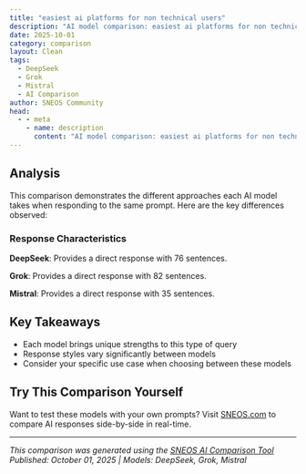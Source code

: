 ```yaml
---
title: "easiest ai platforms for non technical users"
description: "AI model comparison: easiest ai platforms for non technical users..."
date: 2025-10-01
category: comparison
layout: Clean
tags:
  - DeepSeek
  - Grok
  - Mistral
  - AI Comparison
author: SNEOS Community
head:
  - - meta
    - name: description
      content: "AI model comparison: easiest ai platforms for non technical users..."
---
```


<ChatComparison
  title="easiest ai platforms for non technical users"
  prompt="easiest ai platforms for non technical users"
  :responses='{
    "DeepSeek": "Of course! For non-technical users, the key is finding platforms that are **visual, drag-and-drop, and require no coding.** These tools are designed to be as intuitive as using a website builder like Wix or Squarespace.\n\nHere are the easiest AI platforms for non-technical users, categorized by what they do.\n\n---\n\n### 1. For AI Chatbots \u0026 Content Creation (The All-Rounders)\n\nThese are the best place to start. You just type what you want, and the AI generates text, ideas, emails, and more.\n\n*   **ChatGPT (especially the free version):**\n    *   **Why it\u0027s easy:** It\u0027s a simple chat interface. You have a conversation, ask for anything (a recipe, a poem, an email draft, a business idea), and it responds. No setup required.\n    *   **Best for:** Brainstorming, writing help, answering questions, creative tasks.\n    *   **Think of it as:** A super-smart, creative writing partner.\n\n*   **Claude (Anthropic):**\n    *   **Why it\u0027s easy:** Very similar to ChatGPT with a clean, conversational interface. It\u0027s known for having a \u0022friendly\u0022 tone and being good at summarizing long documents you can upload (like PDFs).\n    *   **Best for:** Summarizing documents, having nuanced conversations, content writing with a natural tone.\n    *   **Think of it as:** A thoughtful and articulate research assistant.\n\n*   **Microsoft Copilot:**\n    *   **Why it\u0027s easy:** Integrated into Microsoft products you might already use (like Edge browser, Windows 11). It can also generate images because it uses the DALL-E model.\n    *   **Best for:** People in the Microsoft ecosystem, getting help with Office tasks, creating AI images alongside text.\n    *   **Think of it as:** A helpful guide built right into your computer and browser.\n\n*   **Gemini (formerly Bard):**\n    *   **Why it\u0027s easy:** Google\u0027s straightforward chatbot. It\u0027s great if you live in the Google world, as it can easily pull information from Google Search, YouTube, etc.\n    *   **Best for:** Getting real-time information, research, connecting with other Google services.\n    *   **Think of it as:** A super-powered version of Google Search that can have a conversation.\n\n---\n\n### 2. For AI Image Generation\n\nYou type a description (a \u0022prompt\u0022), and the AI creates a unique image for you.\n\n*   **Canva Magic Studio (specifically \u0022Magic Media\u0022):**\n    *   **Why it\u0027s easy:** Built directly into the incredibly user-friendly Canva design tool. You don\u0027t need to leave your design project. Just type what you want, and it generates an image right there.\n    *   **Best for:** Social media graphics, presentations, posters, and any visual content where you need a custom image fast.\n    *   **Think of it as:** A magical stock photo library that creates exactly what you imagine.\n\n*   **Microsoft Designer (part of Copilot):**\n    *   **Why it\u0027s easy:** A direct competitor to Canva. You give it a prompt, and it instantly generates multiple design ideas (with the image and text layout) for social media, invitations, etc.\n    *   **Best for:** Quick, AI-powered graphic design templates.\n    *   **Think of it as:** A design assistant that builds entire graphics from a single sentence.\n\n*   **DALL-E 3 (inside ChatGPT Plus or Microsoft Copilot):**\n    *   **Why it\u0027s easy:** Known for being very good at understanding natural language prompts. You don\u0027t have to use technical jargon; you can just describe what you want in plain English.\n    *   **Best for:** High-quality, creative, and often whimsical image generation.\n    *   **Think of it as:** A talented artist who understands exactly what you mean.\n\n*   **Midjourney:**\n    *   **A Small Caveat on \u0022Easiest\u0022:** It works through Discord (a chat app), which can feel a bit technical at first. However, its results are often considered the most artistic and beautiful. Once you learn the basic command (\u0060/imagine\u0060), it\u0027s very simple to use.\n    *   **Best for:** Creating stunning, high-quality digital art.\n    *   **Think of it as:** A professional digital art studio accessible via a chat command.\n\n---\n\n### 3. For Automating Workflows \u0026 Tasks\n\nThese tools let you connect different apps and services so they work together automatically.\n\n*   **Zapier:**\n    *   **Why it\u0027s easy:** Uses a visual \u0022if this, then that\u0022 builder. For example: \u0022If I get an email in Gmail with a specific label, then automatically save the attachment to my Google Drive.\u0022 It now has a built-in AI bot to help you create these \u0022Zaps.\u0022\n    *   **Best for:** Automating repetitive tasks between web apps (like saving email attachments, posting social media content, etc.).\n    *   **Think of it as:** Digital duct tape for your apps.\n\n*   **Make (formerly Integromat):**\n    *   **Why it\u0027s easy:** Very similar to Zapier but with a more visual, flowchart-style interface. It\u0027s excellent for visualizing how data moves between apps.\n    *   **Best for:** Users who prefer a visual diagram of their automations.\n    *   **Think of it as:** A visual automation blueprint builder.\n\n---\n\n### 4. For Creating Custom AI Assistants (No-Code)\n\nWant your own chatbot trained on your specific knowledge?\n\n*   **CustomGPT:** This is the easiest platform for this specific task.\n    *   **Why it\u0027s easy:** You simply create a project, upload your documents (PDFs, Word docs, website sitemaps), and it builds a chatbot that answers questions based *only* on that information. No coding needed.\n    *   **Best for:** Creating a Q\u0026A bot for your company handbook, your website\u0027s content, or your research notes.\n    *   **Think of it as:** Making your own personal Wikipedia with a chat interface.\n\n### Quick-Start Guide \u0026 Recommendation\n\n1.  **Just want to chat and create text?** Start with the free version of **ChatGPT** or **Claude**.\n2.  **Need to create social media graphics or presentations?** Go straight to **Canva** and use their \u0022Magic Studio\u0022 tools. It\u0027s the undisputed king for non-designers.\n3.  **Want to create amazing art?** Try **DALL-E 3** inside Microsoft Copilot (free) or dive into **Midjourney** if you\u0027re feeling a bit adventurous.\n4.  **Tired of copying and pasting between apps?** Try **Zapier\u0027s** free plan to automate one simple task.\n\nThe best part is that almost all of these have free tiers or free trials, so you can experiment with zero risk",
    "Grok": "For non-technical users who want to explore AI tools or platforms without needing coding skills or deep technical knowledge, there are several user-friendly options available. These platforms often feature intuitive interfaces, drag-and-drop functionality, and pre-built templates or models. Here are some of the easiest AI platforms for non-technical users:\n\n### 1. **Canva (AI-Powered Features)**\n   - **What it offers**: Canva is primarily a graphic design tool, but it has integrated AI features like \u0022Magic Resize,\u0022 \u0022Magic Edit,\u0022 and text-to-image generation to simplify design tasks.\n   - **Why it\u0027s easy**: No technical skills are required; it\u2019s a drag-and-drop platform with templates for everything from social media posts to presentations.\n   - **Best for**: Content creation, marketing materials, and basic image generation.\n   - **Cost**: Free with premium plans for advanced features.\n\n### 2. **ChatGPT (OpenAI)**\n   - **What it offers**: A conversational AI tool for text generation, answering questions, writing content, brainstorming ideas, and more.\n   - **Why it\u0027s easy**: It\u2019s as simple as typing a question or prompt in plain English. No setup or coding is needed.\n   - **Best for**: Writing, research, customer support automation, or personal assistance.\n   - **Cost**: Free tier available; ChatGPT Plus ($20/month) for advanced features.\n   - **Access**: Via web or mobile app.\n\n### 3. **Google Gemini (Formerly Bard)**\n   - **What it offers**: Another conversational AI tool similar to ChatGPT for answering questions, generating text, and providing insights.\n   - **Why it\u0027s easy**: Simple chat interface integrated with Google\u2019s ecosystem (e.g., Gmail, Docs) and no technical setup required.\n   - **Best for**: Everyday tasks, research, and brainstorming.\n   - **Cost**: Free for basic use.\n   - **Access**: Via web.\n\n### 4. **Microsoft Designer**\n   - **What it offers**: An AI-driven design tool for creating graphics, presentations, and social media content using text prompts.\n   - **Why it\u0027s easy**: User-friendly interface with templates and AI suggestions; integrates with Microsoft products.\n   - **Best for**: Graphic design and professional content creation.\n   - **Cost**: Free with optional premium features.\n   - **Access**: Via web or Microsoft account.\n\n### 5. **RunwayML (Video and Image Editing)**\n   - **What it offers**: AI-powered tools for video editing, image generation, and text-to-video content creation.\n   - **Why it\u0027s easy**: No coding needed; it offers a simple interface with pre-built AI tools for tasks like background removal or video effects.\n   - **Best for**: Video creators, marketers, and social media managers.\n   - **Cost**: Free tier; paid plans for advanced features.\n   - **Access**: Web-based platform.\n\n### 6. **Lumen5**\n   - **What it offers**: An AI-powered video creation platform that turns blog posts, scripts, or articles into videos automatically.\n   - **Why it\u0027s easy**: Drag-and-drop editor, pre-designed templates, and AI handles most of the video creation process.\n   - **Best for**: Marketing videos, social media content, and storytelling.\n   - **Cost**: Free with watermark; paid plans start at $19/month.\n   - **Access**: Web-based.\n\n### 7. **Zapier (with AI Integrations)**\n   - **What it offers**: A no-code automation platform that connects apps and uses AI to automate workflows, summarize data, or generate responses.\n   - **Why it\u0027s easy**: Simple interface for connecting tools (like Google Sheets, Slack, etc.) with AI-powered actions; no coding required.\n   - **Best for**: Automating repetitive tasks and workflows.\n   - **Cost**: Free tier; paid plans start at $19.99/month.\n   - **Access**: Web-based.\n\n### 8. **Bubble (No-Code App Development with AI)**\n   - **What it offers**: A no-code platform for building web and mobile apps, with AI plugins for features like chatbots or content generation.\n   - **Why it\u0027s easy**: Drag-and-drop editor; no programming needed, and AI integrations simplify complex features.\n   - **Best for**: Entrepreneurs or small businesses wanting custom apps.\n   - **Cost**: Free to start; paid plans from $25/month.\n   - **Access**: Web-based.\n\n### 9. **Jasper AI**\n   - **What it offers**: An AI writing tool for generating blog posts, social media captions, emails, and more using simple prompts.\n   - **Why it\u0027s easy**: Intuitive dashboard with templates for various content types; no technical expertise required.\n   - **Best for**: Content creators, marketers, and businesses.\n   - **Cost**: Starts at $39/month (free trial available).\n   - **Access**: Web-based.\n\n### 10. **Teachable Machine (Google)**\n   - **What it offers**: A free tool to create simple machine learning models for image, sound, or pose recognition.\n   - **Why it\u0027s easy**: No coding needed; just upload data (like images or audio) and train the model with a few clicks.\n   - **Best for**: Learning AI basics or creating small personal projects.\n   - **Cost**: Free.\n   - **Access**: Web-based.\n\n### 11. **DALL\u00B7E 2 or Midjourney (via Discord)**\n   - **What it offers**: AI tools for generating images from text prompts.\n   - **Why it\u0027s easy**: Simple text input to create art or visuals; Midjourney runs through Discord, which is familiar to many users.\n   - **Best for**: Designers, artists, or anyone needing custom visuals.\n   - **Cost**: DALL\u00B7E 2 offers limited free credits; Midjourney starts at $10/month.\n   - **Access**: Web or Discord (for Midjourney).\n\n### Key Considerations for Non-Technical Users:\n- **Ease of Use**: Look for platforms with intuitive interfaces, tutorials, or customer support.\n- **Cost**: Many platforms offer free tiers or trials, so you can test them before committing.\n- **Purpose**: Choose a tool based on your specific needs (e.g., content creation, automation, or design).\n- **Community/Support**: Platforms with active communities or detailed guides can help if you get stuck.\n\nThese platforms are designed to make AI accessible to everyone, even without a technical background. If you have a specific use case in mind (e.g., marketing, education, or personal projects), let me know, and I can recommend a more tailored option!",
    "Mistral": "There are several AI platforms designed to be user-friendly for non-technical users. These platforms often feature intuitive interfaces, drag-and-drop functionality, and pre-built templates to help users create AI models without needing extensive coding or technical knowledge. Here are some of the easiest AI platforms for non-technical users:\n\n1. **Google AutoML**:\n   - **Features**: Offers a suite of machine learning products that allow users to train custom models with minimal coding.\n   - **Ease of Use**: Provides a user-friendly interface and step-by-step guidance.\n\n2. **Microsoft Azure AI**:\n   - **Features**: Includes a variety of AI services such as Azure Machine Learning, Cognitive Services, and Bot Service.\n   - **Ease of Use**: Offers drag-and-drop tools and pre-built models to simplify the process.\n\n3. **IBM Watson Studio**:\n   - **Features**: Provides tools for data preparation, model building, and deployment.\n   - **Ease of Use**: Includes a visual interface and guided workflows.\n\n4. **H2O.ai**:\n   - **Features**: Offers automated machine learning (AutoML) capabilities and a variety of pre-built algorithms.\n   - **Ease of Use**: User-friendly interface with drag-and-drop functionality.\n\n5. **BigML**:\n   - **Features**: Provides a comprehensive set of tools for data analysis, model building, and deployment.\n   - **Ease of Use**: Offers a visual interface and step-by-step guidance.\n\n6. **DataRobot**:\n   - **Features**: Automates the process of building and deploying machine learning models.\n   - **Ease of Use**: User-friendly interface with automated workflows.\n\n7. **RapidMiner**:\n   - **Features**: Offers a visual workflow designer for data preparation, machine learning, and deployment.\n   - **Ease of Use**: Drag-and-drop interface and pre-built templates.\n\n8. **Knime**:\n   - **Features**: Provides a visual workflow editor for data analysis and machine learning.\n   - **Ease of Use**: User-friendly interface with drag-and-drop functionality.\n\n9. **Oracle AI Services**:\n   - **Features**: Includes a variety of AI services such as Oracle Digital Assistant, Oracle AI Language, and Oracle AI Vision.\n   - **Ease of Use**: Offers pre-built models and a user-friendly interface.\n\n10. **Salesforce Einstein**:\n    - **Features**: Integrates AI capabilities directly into Salesforce CRM.\n    - **Ease of Use**: Designed for business users with minimal technical expertise.\n\nThese platforms are designed to make AI accessible to a broader audience, including those without a technical background. They typically offer extensive documentation, tutorials, and customer support to help users get started and succeed with their AI projects."
  }'
  published-date="16:52"
/>

## Analysis

This comparison demonstrates the different approaches each AI model takes when responding to the same prompt. Here are the key differences observed:

### Response Characteristics

**DeepSeek**: Provides a direct response with 76 sentences. 

**Grok**: Provides a direct response with 82 sentences. 

**Mistral**: Provides a direct response with 35 sentences. 

## Key Takeaways

- Each model brings unique strengths to this type of query
- Response styles vary significantly between models
- Consider your specific use case when choosing between these models

## Try This Comparison Yourself

Want to test these models with your own prompts? Visit [SNEOS.com](https://sneos.com) to compare AI responses side-by-side in real-time.

---

*This comparison was generated using the [SNEOS AI Comparison Tool](https://sneos.com)*
*Published: October 01, 2025 | Models: DeepSeek, Grok, Mistral*
